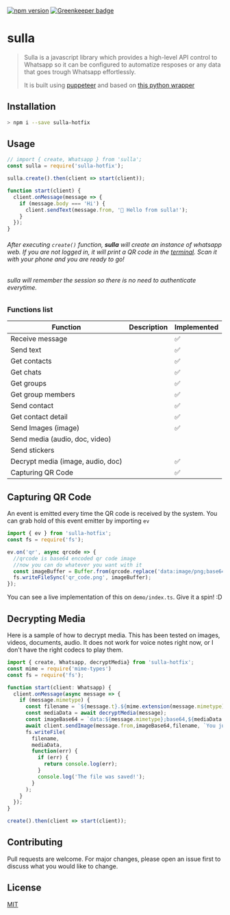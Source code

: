 [![npm version](https://img.shields.io/npm/v/sulla-hotfix.svg?color=green)](https://www.npmjs.com/package/sulla-hotfix)
[![Greenkeeper badge](https://badges.greenkeeper.io/danielcardeenas/sulla.svg)](https://greenkeeper.io/)

# sulla

> Sulla is a javascript library which provides a high-level API control to Whatsapp so it can be configured to automatize resposes or any data that goes trough Whatsapp effortlessly. 
>
> It is built using [puppeteer](https://github.com/GoogleChrome/puppeteer) and based on [this python wrapper](https://github.com/mukulhase/WebWhatsapp-Wrapper)


## Installation

```bash
> npm i --save sulla-hotfix
```

## Usage

```javascript
// import { create, Whatsapp } from 'sulla';
const sulla = require('sulla-hotfix');

sulla.create().then(client => start(client));

function start(client) {
  client.onMessage(message => {
    if (message.body === 'Hi') {
      client.sendText(message.from, '👋 Hello from sulla!');
    }
  });
}
```

###### After executing `create()` function, **sulla** will create an instance of whatsapp web. If you are not logged in, it will print a QR code in the [terminal](https://i.imgur.com/g8QvERI.png). Scan it with your phone and you are ready to go!
###### sulla will remember the session so there is no need to authenticate everytime.

### Functions list
| Function                          	| Description 	| Implemented 	|
|-----------------------------------	|-------------	|-------------	|
| Receive message                   	|             	| ✅           	|
| Send text                         	|             	| ✅           	|
| Get contacts                      	|             	| ✅           	|
| Get chats                         	|             	| ✅           	|
| Get groups                        	|             	| ✅           	|
| Get group members                 	|             	| ✅           	|
| Send contact                      	|             	| ✅           	|
| Get contact detail                	|             	| ✅           	|
| Send Images (image)    	            |             	| ✅             |
| Send media (audio, doc, video)    	|             	|             	 |
| Send stickers                     	|             	|             	 |
| Decrypt media (image, audio, doc) 	|             	| ✅            	|
| Capturing QR Code                  	|             	| ✅            	|


## Capturing QR Code

An event is emitted every time the QR code is received by the system. You can grab hold of this event emitter by importing ```ev```

```javascript
import { ev } from 'sulla-hotfix';
const fs = require('fs');

ev.on('qr', async qrcode => {
  //qrcode is base64 encoded qr code image
  //now you can do whatever you want with it
  const imageBuffer = Buffer.from(qrcode.replace('data:image/png;base64,',''), 'base64');
  fs.writeFileSync('qr_code.png', imageBuffer);
});
```
You can see a live implementation of this on ```demo/index.ts```. Give it a spin! :D

## Decrypting Media

Here is a sample of how to decrypt media. This has been tested on images, videos, documents, audio. It does not work for voice notes right now, or I don't have the right codecs to play them.

```javascript
import { create, Whatsapp, decryptMedia} from 'sulla-hotfix';
const mime = require('mime-types')
const fs = require('fs');

function start(client: Whatsapp) {
  client.onMessage(async message => {
    if (message.mimetype) {
      const filename = `${message.t}.${mime.extension(message.mimetype)}`;
      const mediaData = await decryptMedia(message);
      const imageBase64 = `data:${message.mimetype};base64,${mediaData.toString('base64')}`;
      await client.sendImage(message.from,imageBase64,filename, `You just sent me this ${message.type}`);
      fs.writeFile(
        filename,
        mediaData,
        function(err) {
          if (err) {
            return console.log(err);
          }
          console.log('The file was saved!');
        }
      );
    }
  });
}

create().then(client => start(client));
```

## Contributing
Pull requests are welcome. For major changes, please open an issue first to discuss what you would like to change.

## License
[MIT](https://choosealicense.com/licenses/mit/)
